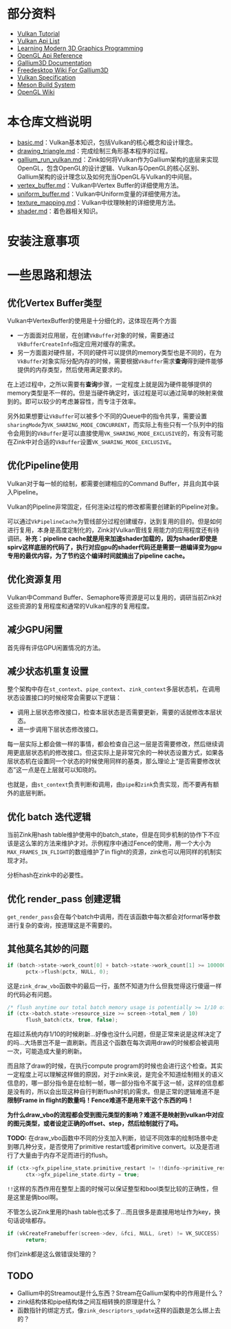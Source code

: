 # 部分资料
- [Vulkan Tutorial](https://vulkan-tutorial.com/)
- [Vulkan Api List](https://vulkan.lunarg.com/doc/view/latest/windows/apispec.html)
- [Learning Modern 3D Graphics Programming](https://paroj.github.io/gltut/)
- [OpenGL Api Reference](https://www.khronos.org/registry/OpenGL-Refpages/gl4/)
- [Gallium3D Documentation](https://dri.freedesktop.org/doxygen/gallium/index.html)
- [Freedesktop Wiki For Gallium3D](https://www.freedesktop.org/wiki/Software/gallium/)
- [Vulkan Specification](https://www.khronos.org/registry/vulkan/specs/1.2-extensions/html/vkspec.html)
- [Meson Build System](https://mesonbuild.com/)
- [OpenGL Wiki](https://www.khronos.org/opengl/wiki/)
  
# 本仓库文档说明
- [basic.md](basic.md)：Vulkan基本知识，包括Vulkan的核心概念和设计理念。
- [drawing_triangle.md](drawing_triangle.md)：完成绘制三角形基本程序的过程。
- [gallium_run_vulkan.md](gallium_run_vulkan.md)：Zink如何将Vulkan作为Gallium架构的底层来实现OpenGL，包含OpenGL的设计逻辑、Vulkan与OpenGL的核心区别、Gallium架构的设计理念以及如何充当OpenGL与Vulkan的中间层。
- [vertex_buffer.md](vertex_buffer.md)：Vulkan中Vertex Buffer的详细使用方法。
- [uniform_buffer.md](uniform_buffer.md)：Vulkan中Uniform变量的详细使用方法。
- [texture_mapping.md](texture_mapping.md)：Vulkan中纹理映射的详细使用方法。
- [shader.md](shader.md)：着色器相关知识。

# 安装注意事项
# 一些思路和想法
## 优化Vertex Buffer类型
Vulkan中VertexBuffer的使用是十分细化的，这体现在两个方面
- 一方面面对应用层，在创建`VkBuffer`对象的时候，需要通过`VkBufferCreateInfo`指定应用对缓存的需求。
- 另一方面面对硬件层，不同的硬件可以提供的memory类型也是不同的，在为`VkBuffer`对象实际分配内存的时候，需要根据`VkBuffer`需求**查询**得到硬件能够提供的内存类型，然后使用满足要求的。

在上述过程中，之所以需要有**查询**步骤，一定程度上就是因为硬件能够提供的memory类型是不一样的。但是当硬件确定时，该过程是可以通过简单的映射来做到的。即可以较少的考虑兼容性，而专注于效率。

另外如果想要让`VkBuffer`可以被多个不同的Queue中的指令共享，需要设置`sharingMode`为`VK_SHARING_MODE_CONCURRENT`，而实际上有些只有一个队列中的指令会用到的`VkBuffer`是可以直接使用`VK_SHARING_MODE_EXCLUSIVE`的，有没有可能在Zink中对合适的`VkBuffer`设置`VK_SHARING_MODE_EXCLUSIVE`。

## 优化Pipeline使用
Vulkan对于每一帧的绘制，都需要创建相应的Command Buffer，并且向其中装入Pipeline。

Vulkan的Pipeline非常固定，任何渲染过程的修改都需要创建新的Pipeline对象。

可以通过`VkPipelineCache`为管线部分过程创建缓存，达到复用的目的。但是如何进行复用，本身是高度定制化的，Zink对Vulkan管线复用能力的应用程度还有待调研。**补充：pipeline cache就是用来加速shader加载的，因为shader即使是spirv这样底层的代码了，执行对应gpu的shader代码还是需要一趟编译变为gpu专用的最优内容，为了节约这个编译时间就搞出了pipeline cache。**

## 优化资源复用
Vulkan中Command Buffer、Semaphore等资源是可以复用的，调研当前Zink对这些资源的复用程度和通常的Vulkan程序的复用程度。

## 减少GPU闲置
首先得有评估GPU闲置情况的方法。

## 减少状态机重复设置
整个架构中存在`st_context`、`pipe_context`、`zink_context`多层状态机，在调用状态设置接口的时候经常会需要以下逻辑：
- 调用上层状态修改接口，检查本层状态是否需要更新，需要的话就修改本层状态。
- 进一步调用下层状态修改接口。

每一层实际上都会做一样的事情，都会检查自己这一层是否需要修改，然后继续调用更底层状态机的修改接口。但这实际上是非常冗余的一种状态设置方式，如果各层状态机在设置同一个状态的时候使用同样的基类，那么理论上“是否需要修改状态”这一点是在上层就可以知晓的。

也就是，由`st_context`负责判断和调用，由`pipe`和`zink`负责实现，而不要再有额外的底层判断。

## 优化 batch 迭代逻辑
当前Zink用hash table维护使用中的batch_state，但是在同步机制的协作下不应该是这么笨的方法来维护才对。示例程序中通过Fence的使用，用一个大小为`MAX_FRAMES_IN_FLIGHT`的数组维护了in flight的资源，zink也可以用同样的机制实现才对。

分析hash在zink中的必要性。

## 优化 render_pass 创建逻辑
`get_render_pass`会在每个batch中调用，而在该函数中每次都会对format等参数进行复杂的查询，按道理这是不需要的。

## 其他莫名其妙的问题
```cpp
if (batch->state->work_count[0] + batch->state->work_count[1] >= 100000)
      pctx->flush(pctx, NULL, 0);
```
这是`zink_draw_vbo`函数中的最后一行，虽然不知道为什么但我觉得这行傻逼一样的代码必有问题。

```cpp
/* flush anytime our total batch memory usage is potentially >= 1/10 of total system memory */
if (ctx->batch.state->resource_size >= screen->total_mem / 10)
      flush_batch(ctx, true, false);
```
在超过系统内存1/10的时候刷新...好像也没什么问题，但是正常来说是这样决定了的吗...大场景岂不是一直刷新。而且这个函数在每次调用draw的时候都会被调用一次，可能造成大量的刷新。

而且除了draw的时候，在执行compute program的时候也会进行这个检查。其实一定程度上可以理解这样做的原因，对于zink来说，是完全不知道绘制相关的语义信息的，哪一部分指令是在绘制一帧，哪一部分指令不属于这一帧，这样的信息都是没有的，所以会出现这种自行判断flush时机的需求。但是正常的逻辑难道不是**限制Frame in flight的数量吗！Fence难道不是用来干这个东西的吗！**

**为什么draw_vbo的流程都会受到图元类型的影响？难道不是映射到vulkan中对应的图元类型，或者设定正确的offset、step，然后绘制就行了吗。**

**TODO:** 在draw_vbo函数中不同的分支加入判断，验证不同效率的绘制场景中走到哪几种分支，是否使用了primitive restart或者primitive convert。以及是否进行了大量由于内存不足而进行的flush。

```cpp
if (ctx->gfx_pipeline_state.primitive_restart != !!dinfo->primitive_restart)
      ctx->gfx_pipeline_state.dirty = true;
```
`!!`这样的东西作用在整型上面的时候可以保证整型和bool类型比较的正确性，但是这里是俩bool啊。

不管怎么说Zink里用的hash table也忒多了...而且很多是直接用地址作为key，换句话说啥都存。

```cpp
if (vkCreateFramebuffer(screen->dev, &fci, NULL, &ret) != VK_SUCCESS)
      return;
```
你们zink都是这么做错误处理的？

## TODO
- Gallium中的Streamout是什么东西？Stream在Gallium架构中的作用是什么？
- zink结构体和pipe结构体之间互相转换的原理是什么？
- 函数指针的绑定方式，像`zink_descriptors_update`这样的函数是怎么绑上去的？